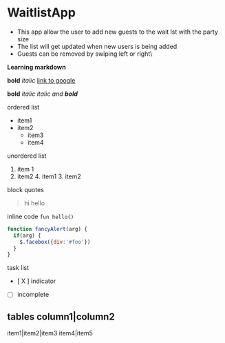 # WaitlistApp

- This app allow the user to add new guests to the wait lst with the party size
- The list will get updated when new users is being added
- Guests can be removed by swiping left or right\


**Learning markdown**

**bold**
*italic*
[link to google](www.google.com)

__bold__
_italic_
*italic and **bold***


ordered list
* item1
* item2
  * item3
  * item4




unordered list
1. item 1
2. item2
    4. item1 
    3. item2




block quotes
> hi
> hello

inline code
`fun hello()`



```javascript
function fancyAlert(arg) {
  if(arg) {
    $.facebox({div:'#foo'})
  }
}
```

task list

- [ X ] indicator
- [ ]  incomplete



tables
column1|column2
----------------
item1|item2|item3
item4|item5
